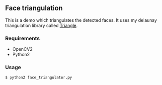 ## Face triangulation

This is a demo which triangulates the detected faces. It uses my delaunay triangulation library called [Triangle](https://github.com/esimov/triangle).

### Requirements
* OpenCV2
* Python2

### Usage
```bash
$ python2 face_triangulator.py
```
